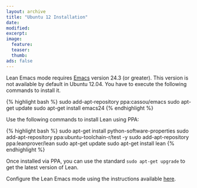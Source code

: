 ```yaml
---
layout: archive
title: "Ubuntu 12 Installation"
date:
modified:
excerpt:
image:
  feature:
  teaser:
  thumb:
ads: false
---
```


Lean Emacs mode requires [Emacs](http://www.gnu.org/software/emacs/) version 24.3 (or greater).
This version is not available by default in Ubuntu 12.04. You have to execute the following commands
to install it.

{% highlight bash %}
sudo add-apt-repository ppa:cassou/emacs
sudo apt-get update
sudo apt-get install emacs24
{% endhighlight %}

Use the following commands to install Lean using PPA:

{% highlight bash %}
sudo apt-get install python-software-properties
sudo add-apt-repository ppa:ubuntu-toolchain-r/test -y
sudo add-apt-repository ppa:leanprover/lean
sudo apt-get update
sudo apt-get install lean
{% endhighlight %}

Once installed via PPA, you can use the standard `sudo apt-get upgrade` to get the latest version of Lean.

Configure the Lean Emacs mode using the instructions
available [here](https://github.com/leanprover/lean-mode).
